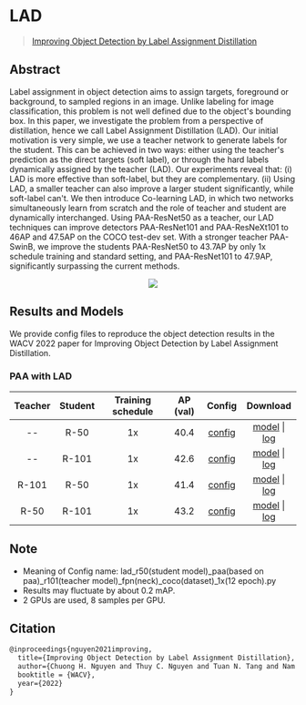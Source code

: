 # LAD

> [Improving Object Detection by Label Assignment Distillation](https://arxiv.org/abs/2108.10520)

<!-- [ALGORITHM] -->

## Abstract

Label assignment in object detection aims to assign targets, foreground or background, to sampled regions in an image. Unlike labeling for image classification, this problem is not well defined due to the object's bounding box. In this paper, we investigate the problem from a perspective of distillation, hence we call Label Assignment Distillation (LAD). Our initial motivation is very simple, we use a teacher network to generate labels for the student. This can be achieved in two ways: either using the teacher's prediction as the direct targets (soft label), or through the hard labels dynamically assigned by the teacher (LAD). Our experiments reveal that: (i) LAD is more effective than soft-label, but they are complementary. (ii) Using LAD, a smaller teacher can also improve a larger student significantly, while soft-label can't. We then introduce Co-learning LAD, in which two networks simultaneously learn from scratch and the role of teacher and student are dynamically interchanged. Using PAA-ResNet50 as a teacher, our LAD techniques can improve detectors PAA-ResNet101 and PAA-ResNeXt101 to 46AP and 47.5AP on the COCO test-dev set. With a stronger teacher PAA-SwinB, we improve the students PAA-ResNet50 to 43.7AP by only 1x schedule training and standard setting, and PAA-ResNet101 to 47.9AP, significantly surpassing the current methods.

<div align=center>
<img src="https://user-images.githubusercontent.com/40661020/143894499-c2a3a243-988f-4604-915b-17918732bf03.png"/>
</div>

## Results and Models

We provide config files to reproduce the object detection results in the
WACV 2022 paper for Improving Object Detection by Label Assignment
Distillation.

### PAA with LAD

| Teacher | Student | Training schedule | AP (val) |    Config    |         Download         |
| :-----: | :-----: | :---------------: | :------: | :----------: | :----------------------: |
|   --    |  R-50   |        1x         |   40.4   | [config](<>) | [model](<>) \| [log](<>) |
|   --    |  R-101  |        1x         |   42.6   | [config](<>) | [model](<>) \| [log](<>) |
|  R-101  |  R-50   |        1x         |   41.4   | [config](<>) | [model](<>) \| [log](<>) |
|  R-50   |  R-101  |        1x         |   43.2   | [config](<>) | [model](<>) \| [log](<>) |

## Note

- Meaning of Config name: lad_r50(student model)\_paa(based on paa)\_r101(teacher model)\_fpn(neck)\_coco(dataset)\_1x(12 epoch).py
- Results may fluctuate by about 0.2 mAP.
- 2 GPUs are used, 8 samples per GPU.

## Citation

```latex
@inproceedings{nguyen2021improving,
  title={Improving Object Detection by Label Assignment Distillation},
  author={Chuong H. Nguyen and Thuy C. Nguyen and Tuan N. Tang and Nam L. H. Phan},
  booktitle = {WACV},
  year={2022}
}
```
